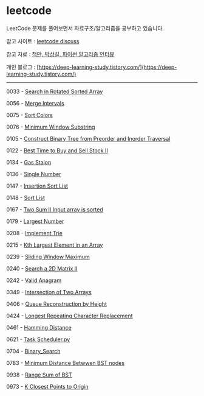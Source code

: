 # leetcode
LeetCode 문제를 풀어보면서 자료구조/알고리즘을 공부하고 있습니다.

참고 사이트 : [leetcode discuss](https://leetcode.com/discuss/interview-question?currentPage=1&orderBy=hot&query=)

참고 자료 : [책만, 박상길, 파이썬 알고리즘 인터뷰](https://www.onlybook.co.kr/entry/algorithm-interview)

개인 블로그 : [https://deep-learning-study.tistory.com/](https://deep-learning-study.tistory.com/)

---

0033 - [Search in Rotated Sorted Array](https://github.com/Seonghoon-Yu/leetcode/tree/master)

0056 - [Merge Intervals](https://github.com/Seonghoon-Yu/leetcode/blob/master/0056_Merge_Intervals.py)

0075 - [Sort Colors](https://github.com/Seonghoon-Yu/leetcode/blob/master/0075_Sort_Colors.py)

0076 - [Minimum Window Substring](https://github.com/Seonghoon-Yu/leetcode/blob/master/0076_Minimum_Window_Substring.py)

0105 - [Construct Binary Tree from Preorder and Inorder Traversal](https://github.com/Seonghoon-Yu/leetcode/blob/master/0105_Construct_Binary_Tree_from_Preorder_and_Inorder_Traversal.py)

0122 - [Best Time to Buy and Sell Stock II](https://github.com/Seonghoon-Yu/leetcode/blob/master/0122_Best_Time_to_Buy_and_Sell_Stock_II.py)

0134 - [Gas Staion](https://github.com/Seonghoon-Yu/leetcode/blob/master/0134_Gas_Station.py)

0136 - [Single Number](https://github.com/Seonghoon-Yu/leetcode/blob/master/0136_Single_Number.py)

0147 - [Insertion Sort List](https://github.com/Seonghoon-Yu/leetcode/blob/master/0147_Insertion_Sort_List.py)

0148 - [Sort List](https://github.com/Seonghoon-Yu/leetcode/blob/master/0148_Sort_List.py)

0167 - [Two Sum II Input array is sorted](https://github.com/Seonghoon-Yu/leetcode/blob/master/0167_Two_Sum_II_Input_array_is_sorted.py)

0179 - [Largest Number](https://github.com/Seonghoon-Yu/leetcode/blob/master/0179_Largest_Number.py)

0208 - [Implement Trie](https://github.com/Seonghoon-Yu/leetcode/blob/master/0208_Implement_Trie.py)

0215 - [Kth Largest Element in an Array](https://github.com/Seonghoon-Yu/leetcode/blob/master/0215_Kth_Largest_Element_in_an_Array.py)

0239 - [Sliding Window Maximum](https://github.com/Seonghoon-Yu/leetcode/blob/master/0239_Sliding_Window_Maximum.py)

0240 - [Search a 2D Matrix II](https://github.com/Seonghoon-Yu/leetcode/blob/master/0240_Search_a_2D_Matrix_II.py)

0242 - [Valid Anagram](https://github.com/Seonghoon-Yu/leetcode/blob/master/0242_Valid_Anagram.py)

0349 - [Intersection of Two Arrays](https://github.com/Seonghoon-Yu/leetcode/blob/master/0349_Intersection_of_Two_Arrays.py)

0406 - [Queue Reconstruction by Height](https://github.com/Seonghoon-Yu/leetcode/blob/master/0406_Queue_Reconstruction_by_Height.py)

0424 - [Longest Repeating Character Replacement](https://github.com/Seonghoon-Yu/leetcode/blob/master/0424_Longest_Repeating_Character_Replacement.py)

0461 - [Hamming Distance](https://github.com/Seonghoon-Yu/leetcode/blob/master/0461_Hamming_Distance.py)

0621 - [Task Scheduler.py](https://github.com/Seonghoon-Yu/leetcode/blob/master/0621_Task_Scheduler.py)

0704 - [Binary_Search](https://github.com/Seonghoon-Yu/leetcode/blob/master/0704_Binary_Search.py)

0783 - [Minimum Distance Betwwen BST nodes](https://github.com/Seonghoon-Yu/leetcode/blob/master/0783_minimum_distance_between_bst_nodes.py)

0938 - [Range Sum of BST](https://github.com/Seonghoon-Yu/leetcode/blob/master/0938_range_sum_of_BST.py)

0973 - [K Closest Points to Origin](https://github.com/Seonghoon-Yu/leetcode/blob/master/0973_K_Closest_Points_to_Origin.py)

